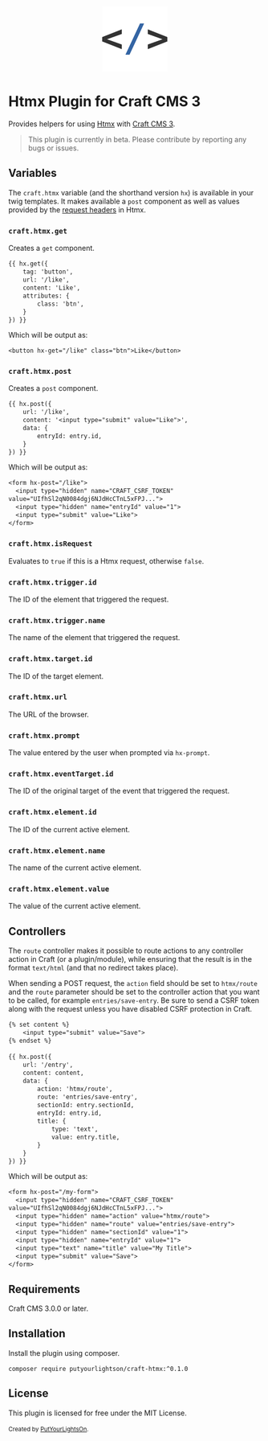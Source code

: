 <p align="center"><img width="130" src="https://raw.githubusercontent.com/putyourlightson/craft-htmx/v1/src/icon.svg"></p>

# Htmx Plugin for Craft CMS 3

Provides helpers for using [Htmx](https://htmx.org/) with [Craft CMS 3](https://craftcms.com/).

> This plugin is currently in beta. Please contribute by reporting any bugs or issues.

## Variables

The `craft.htmx` variable (and the shorthand version `hx`) is available in your twig templates. It makes available a `post` component as well as values provided by the [request headers](https://htmx.org/docs/#request-headers) in Htmx.

### `craft.htmx.get`
Creates a `get` component.

```twig
{{ hx.get({
    tag: 'button', 
    url: '/like',
    content: 'Like',
    attributes: {
        class: 'btn',
    }
}) }}
```

Which will be output as:

```twig
<button hx-get="/like" class="btn">Like</button>
```

### `craft.htmx.post`
Creates a `post` component.

```twig
{{ hx.post({
    url: '/like',
    content: '<input type="submit" value="Like">',
    data: {
        entryId: entry.id,
    }
}) }}
```

Which will be output as:

```twig
<form hx-post="/like">
  <input type="hidden" name="CRAFT_CSRF_TOKEN" value="UIfhSl2qN0084dgj6NJdHcCTnL5xFPJ...">
  <input type="hidden" name="entryId" value="1">
  <input type="submit" value="Like">
</form>
```

### `craft.htmx.isRequest`
Evaluates to `true` if this is a Htmx request, otherwise `false`.

### `craft.htmx.trigger.id`
The ID of the element that triggered the request.

### `craft.htmx.trigger.name`
The name of the element that triggered the request.

### `craft.htmx.target.id`
The ID of the target element.

### `craft.htmx.url`
The URL of the browser.

### `craft.htmx.prompt`
The value entered by the user when prompted via `hx-prompt`.

### `craft.htmx.eventTarget.id`
The ID of the original target of the event that triggered the request.

### `craft.htmx.element.id`
The ID of the current active element.

### `craft.htmx.element.name`
The name of the current active element.

### `craft.htmx.element.value`
The value of the current active element.

## Controllers

The `route` controller makes it possible to route actions to any controller action in Craft (or a plugin/module), while ensuring that the result is in the format `text/html` (and that no redirect takes place).

When sending a POST request, the `action` field should be set to `htmx/route` and the `route` parameter should be set to the controller action that you want to be called, for example `entries/save-entry`. Be sure to send a CSRF token along with the request unless you have disabled CSRF protection in Craft.

```twig
{% set content %}
    <input type="submit" value="Save">
{% endset %}

{{ hx.post({
    url: '/entry',
    content: content,
    data: {
        action: 'htmx/route',
        route: 'entries/save-entry',
        sectionId: entry.sectionId,
        entryId: entry.id,
        title: {
            type: 'text',
            value: entry.title,
        }
    }
}) }}
```

Which will be output as:

```twig
<form hx-post="/my-form">
  <input type="hidden" name="CRAFT_CSRF_TOKEN" value="UIfhSl2qN0084dgj6NJdHcCTnL5xFPJ...">
  <input type="hidden" name="action" value="htmx/route">
  <input type="hidden" name="route" value="entries/save-entry">
  <input type="hidden" name="sectionId" value="1">
  <input type="hidden" name="entryId" value="1">
  <input type="text" name="title" value="My Title">
  <input type="submit" value="Save">
</form>
```

## Requirements

Craft CMS 3.0.0 or later.

## Installation

Install the plugin using composer.

```
composer require putyourlightson/craft-htmx:^0.1.0
```

## License

This plugin is licensed for free under the MIT License.

<small>Created by [PutYourLightsOn](https://putyourlightson.com/).</small>
